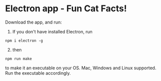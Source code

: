 # Electron app - Fun Cat Facts!
Download the app, and run:


1) If you don't have installed Electron, run 
  
```
npm i electron -g
```

2) then 

```
npm run make
```

to make it an executable on your OS. Mac, Windows and Linux supported.
Run the executable accordingly.
